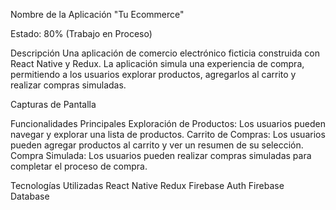 Nombre de la Aplicación
"Tu Ecommerce"

Estado:
80% (Trabajo en Proceso)

Descripción
Una aplicación de comercio electrónico ficticia construida con React Native y Redux. La aplicación simula una experiencia de compra, permitiendo a los usuarios explorar productos, agregarlos al carrito y realizar compras simuladas.

Capturas de Pantalla


Funcionalidades Principales
Exploración de Productos: Los usuarios pueden navegar y explorar una lista de productos.
Carrito de Compras: Los usuarios pueden agregar productos al carrito y ver un resumen de su selección.
Compra Simulada: Los usuarios pueden realizar compras simuladas para completar el proceso de compra.



Tecnologías Utilizadas
React Native
Redux
Firebase Auth
Firebase Database

